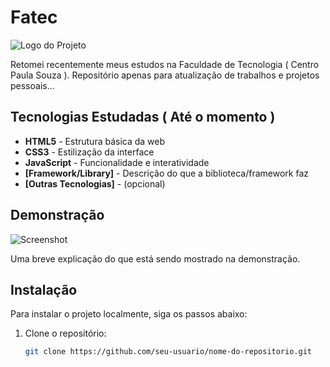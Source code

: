 # Fatec

![Logo do Projeto](link-para-sua-imagem.png) <!-- Substitua pelo link da sua imagem/logo -->

Retomei recentemente meus estudos na Faculdade de Tecnologia ( Centro Paula Souza ).  Repositório apenas para atualização de trabalhos e projetos pessoais...

## Tecnologias Estudadas ( Até o momento )

- **HTML5** - Estrutura básica da web
- **CSS3** - Estilização da interface
- **JavaScript** - Funcionalidade e interatividade
- **[Framework/Library]** - Descrição do que a biblioteca/framework faz
- **[Outras Tecnologias]** - (opcional)

## Demonstração

![Screenshot](link-para-screenshot.png) <!-- Substitua pelo link da sua captura de tela -->

Uma breve explicação do que está sendo mostrado na demonstração.

## Instalação

Para instalar o projeto localmente, siga os passos abaixo:

1. Clone o repositório:
   ```bash
   git clone https://github.com/seu-usuario/nome-do-repositorio.git
